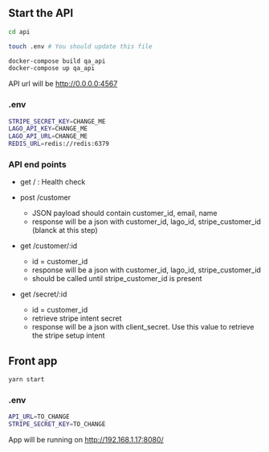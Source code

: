 ## Start the API

```bash
cd api

touch .env # You should update this file

docker-compose build qa_api
docker-compose up qa_api
```

API url will be http://0.0.0.0:4567

### .env

```bash
STRIPE_SECRET_KEY=CHANGE_ME
LAGO_API_KEY=CHANGE_ME
LAGO_API_URL=CHANGE_ME
REDIS_URL=redis://redis:6379
```

### API end points

- get / : Health check
- post /customer
  - JSON payload should contain customer_id, email, name
  - response will be a json with customer_id, lago_id, stripe_customer_id (blanck at this step)
- get /customer/:id
  - id = customer_id
  - response will be a json with customer_id, lago_id, stripe_customer_id
  - should be called until stripe_customer_id is present
- get /secret/:id

  - id = customer_id
  - retrieve stripe intent secret
  - response will be a json with client_secret. Use this value to retrieve the stripe setup intent

## Front app

```bash
yarn start
```

### .env

```bash
API_URL=TO_CHANGE
STRIPE_SECRET_KEY=TO_CHANGE
```

App will be running on http://192.168.1.17:8080/
